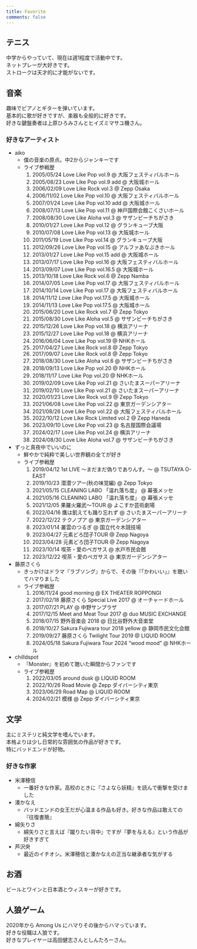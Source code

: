 ```yaml
---
title: Favorite
comments: false
---
```


## テニス

中学からやっていて、現在は週1程度で活動中です。  
ネットプレーが大好きです。  
ストロークは天才的に才能がないです。

## 音楽

趣味でピアノとギターを弾いています。  
基本的に歌が好きですが、楽器も全般的に好きです。  
好きな鍵盤奏者は上原ひろみさんとヒイズミマサユ機さん。

### 好きなアーティスト

* aiko
  * 僕の音楽の原点。中2からジャンキーです
  * ライブ参戦歴
    1. 2005/05/24 Love Like Pop vol.9 @ 大阪フェスティバルホール
    2. 2005/08/23 Love Like Pop vol.9 add @ 大阪城ホール
    3. 2006/02/09 Love Like Rock vol.3 @ Zepp Osaka
    4. 2006/11/02 Love Like Pop vol.10 @ 大阪フェスティバルホール
    5. 2007/01/24 Love Like Pop vol.10 add @ 大阪城ホール
    6. 2008/07/13 Love Like Pop vol.11 @ 神戸国際会館こくさいホール
    7. 2008/08/30 Love Like Aloha vol.3 @ サザンビーチちがさき
    8. 2010/01/27 Love Like Pop vol.12 @ グランキューブ大阪
    9. 2010/07/08 Love Like Pop vol.13 @ 大阪城ホール
    10. 2011/05/19 Love Like Pop vol.14 @ グランキューブ大阪
    11. 2012/09/26 Love Like Pop vol.15 @ アルファあなぶきホール
    12. 2013/01/27 Love Like Pop vol.15 add @ 大阪城ホール
    13. 2013/07/17 Love Like Pop vol.16 @ 大阪フェスティバルホール
    14. 2013/09/07 Love Like Pop vol.16.5 @ 大阪城ホール
    15. 2013/10/18 Love Like Rock vol.6 @ Zepp Namba
    16. 2014/07/05 Love Like Pop vol.17 @ 大阪フェスティバルホール
    17. 2014/10/14 Love Like Pop vol.17 @ 大阪フェスティバルホール
    18. 2014/11/12 Love Like Pop vol.17.5 @ 大阪城ホール
    19. 2014/11/13 Love Like Pop vol.17.5 @ 大阪城ホール
    20. 2015/06/20 Love Like Rock vol.7 @ Zepp Tokyo
    21. 2015/08/30 Love Like Aloha vol.5 @ サザンビーチちがさき
    22. 2015/12/26 Love Like Pop vol.18 @ 横浜アリーナ
    23. 2015/12/27 Love Like Pop vol.18 @ 横浜アリーナ
    24. 2016/06/04 Love Like Pop vol.19 @ NHKホール
    25. 2017/04/27 Love Like Rock vol.8 @ Zepp Tokyo
    26. 2017/09/07 Love Like Rock vol.8 @ Zepp Tokyo
    27. 2018/08/30 Love Like Aloha vol.6 @ サザンビーチちがさき
    28. 2018/09/13 Love Like Pop vol.20 @ NHKホール
    29. 2018/11/17 Love Like Pop vol.20 @ NHKホール
    30. 2019/02/09 Love Like Pop vol.21 @ さいたまスーパーアリーナ
    31. 2019/02/10 Love Like Pop vol.21 @ さいたまスーパーアリーナ
    32. 2020/01/23 Love Like Rock vol.9 @ Zepp Tokyo
    33. 2021/06/08 Love Like Pop vol.22 @ 東京ガーデンシアター
    34. 2021/08/26 Love Like Pop vol.22 @ 大阪フェスティバルホール
    35. 2022/10/12 Love Like Rock Limited vol.2 @ Zepp Haneda
    36. 2023/09/10 Love Like Pop vol.23 @ 名古屋国際会議場
    37. 2024/02/17 Love Like Pop vol.24 @ 横浜アリーナ
    38. 2024/08/30 Love Like Aloha vol.7 @ サザンビーチちがさき
* ずっと真夜中でいいのに
  * 鮮やかで純粋で美しい世界観の全てが好き
  * ライブ参戦歴
    1. 2019/04/12 1st LIVE 〜まだまだ偽りでありんす。〜 @ TSUTAYA O-EAST
    2. 2019/10/23 潜潜ツアー(秋の味覚編) @ Zepp Tokyo
    3. 2021/05/15 CLEANING LABO 「温れ落ち度」 @ 幕張メッセ
    4. 2021/05/16 CLEANING LABO 「温れ落ち度」 @ 幕張メッセ
    5. 2021/12/05 果羅火羅武〜TOUR @ よこすか芸術劇場
    6. 2022/04/16 鷹は飢えても踊り忘れず @ さいたまスーパーアリーナ
    7. 2022/12/22 テクノプア @ 東京ガーデンシアター
    8. 2023/01/14 叢雲のつるぎ @ 国立代々木競技場
    9. 2023/04/27 元素どろ団子TOUR @ Zepp Nagoya
    10. 2023/04/28 元素どろ団子TOUR @ Zepp Nagoya
    11. 2023/10/14 喫茶・愛のペガサス @ 水戸市民会館
    12. 2023/12/22 喫茶・愛のペガサス @ 東京ガーデンシアター
* 藤原さくら
  * きっかけはドラマ『ラブソング』からで、その後『「かわいい」』を聴いてハマりました
  * ライブ参戦歴
    1. 2016/11/24 good morning @ EX THEATER ROPPONGI
    2. 2017/02/18 藤原さくら Special Live 2017 @ オーチャードホール
    3. 2017/07/21 PLAY @ 中野サンプラザ
    4. 2017/12/15 Meet and Meat Tour 2017 @ duo MUSIC EXCHANGE
    5. 2018/07/15 野外音楽会 2018 @ 日比谷野外大音楽堂
    6. 2018/10/27 Sakura Fujiwara tour 2018 yellow @ 静岡市民文化会館
    7. 2019/09/27 藤原さくら Twilight Tour 2019 @ LIQUID ROOM
    8. 2024/05/18 Sakura Fujiwara Tour 2024 “wood mood” @ NHKホール
* chilldspot
  * 『Monster』を初めて聴いた瞬間からファンです
  * ライブ参戦歴
    1. 2022/03/05 around dusk @ LIQUID ROOM
    2. 2022/10/26 Road Movie @ Zepp ダイバーシティ東京
    3. 2023/06/29 Road Map @ LIQUID ROOM
    4. 2024/02/21 模様 @ Zepp ダイバーシティ東京

## 文学

主にミステリと純文学を嗜んでいます。  
本格よりは少し日常的な雰囲気の作品が好きです。  
特にバッドエンドが好物。

### 好きな作家

* 米澤穂信
  * 一番好きな作家。高校のときに『さよなら妖精』を読んで衝撃を受けました
* 湊かなえ
  * バッドエンドの女王だが心温まる作品も好き。好きな作品は敢えての『往復書簡』
* 綿矢りさ
  * 綿矢りさと言えば『蹴りたい背中』ですが『夢を与える』という作品が好きすぎて
* 芦沢央
  * 最近のイチオシ。米澤穂信と湊かなえの正当な継承者な気がする

## お酒

ビールとワインと日本酒とウィスキーが好きです。

## 人狼ゲーム

2020年から Among Us にハマりその後からハマっています。  
好きな役職は人狼です。  
好きなプレイヤーは高田健志さんとしんたろーさん。
